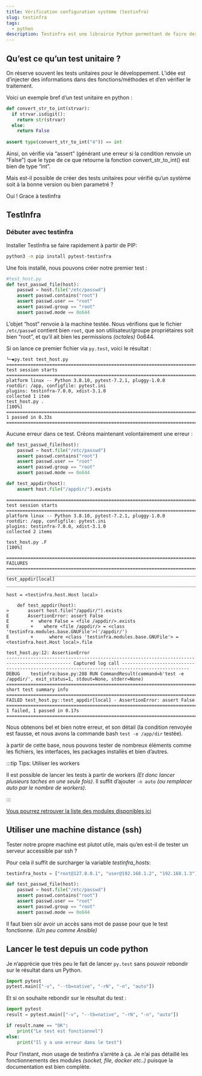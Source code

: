 ```yaml
---
title: Vérification configuration système (testinfra)
slug: testinfra
tags:
  - python
description: Testinfra est une librairie Python permettant de faire des tests unitaires sur des conditions systèmes. Nous allons installer Testinfra et créer 2-3 tests.
---
```



## Qu’est ce qu’un test unitaire ? 
On réserve souvent les tests unitaires pour le développement. L’idée est d’injecter des informations dans des fonctions/méthodes et d’en vérifier le traitement. 

Voici un exemple bref d’un test unitaire en python : 

```python
def convert_str_to_int(strvar):
  if strvar.isdigit():
    return str(strvar)
  else:
    return False
    
assert type(convert_str_to_int("4")) == int
```

Ainsi, on vérifie via “assert” (générant une erreur si la condition renvoie un “False”) que le type de ce que retourne la fonction convert_str_to_int() est bien de type “int”. 

Mais est-il possible de créer des tests unitaires pour vérifié qu’un système soit à la bonne version ou bien parametré ? 

Oui ! Grace à testinfra

## TestInfra

### Débuter avec testinfra

Installer TestInfra se faire rapidement à partir de PIP: 
```bash
python3 -m pip install pytest-testinfra
```

Une fois installé, nous pouvons créer notre premier test : 

```python
#test_host.py
def test_passwd_file(host):
    passwd = host.file("/etc/passwd")
    assert passwd.contains("root")
    assert passwd.user == "root"
    assert passwd.group == "root"
    assert passwd.mode == 0o644 
```
L’objet “host” renvoie à la machine testée. Nous vérifions que le fichier `/etc/passwd` contient bien `root`, que son utilisateur/groupe propriétaires soit bien “root”, et qu’il ait bien les permissions *(octales)* 0o644.

Si on lance ce premier fichier via `py.test`, voici le résultat : 
```
└─▪py.test test_host.py       
============================================================================================= test session starts ==============================================================================================
platform linux -- Python 3.8.10, pytest-7.2.1, pluggy-1.0.0
rootdir: /app, configfile: pytest.ini
plugins: testinfra-7.0.0, xdist-3.1.0
collected 1 item                                                                                                                                                                                               
test_host.py .                                                                                                                                                                                           [100%]
============================================================================================== 1 passed in 0.33s ===============================================================================================
```
Aucune erreur dans ce test. Créons maintenant volontairement une erreur : 

```python
def test_passwd_file(host):
    passwd = host.file("/etc/passwd")
    assert passwd.contains("root")
    assert passwd.user == "root"
    assert passwd.group == "root"
    assert passwd.mode == 0o644    

def test_appdir(host):
    assert host.file("/appdir/").exists
```

```
============================================================================================= test session starts ==============================================================================================
platform linux -- Python 3.8.10, pytest-7.2.1, pluggy-1.0.0
rootdir: /app, configfile: pytest.ini
plugins: testinfra-7.0.0, xdist-3.1.0
collected 2 items                                                                                                                                                                                              

test_host.py .F                                                                                                                                                                                          [100%]

=================================================================================================== FAILURES ===================================================================================================
______________________________________________________________________________________________ test_appdir[local] ______________________________________________________________________________________________

host = <testinfra.host.Host local>

    def test_appdir(host):
>       assert host.file("/appdir/").exists
E       AssertionError: assert False
E        +  where False = <file /appdir/>.exists
E        +    where <file /appdir/> = <class 'testinfra.modules.base.GNUFile'>('/appdir/')
E        +      where <class 'testinfra.modules.base.GNUFile'> = <testinfra.host.Host local>.file

test_host.py:12: AssertionError
---------------------------------------------------------------------------------------------- Captured log call -----------------------------------------------------------------------------------------------
DEBUG    testinfra:base.py:288 RUN CommandResult(command=b'test -e /appdir/', exit_status=1, stdout=None, stderr=None)
=========================================================================================== short test summary info ============================================================================================
FAILED test_host.py::test_appdir[local] - AssertionError: assert False
========================================================================================= 1 failed, 1 passed in 0.17s ==========================================================================================
```
Nous obtenons bel et bien notre erreur, et son détail (la condition renvoyée est fausse, et nous avons la commande bash `test -e /app/dir` testée). 

à partir de cette base, nous pouvons tester de nombreux éléments comme les fichiers, les interfaces, les packages installés et bien d’autres.

:::tip Tips: Utiliser les workers

Il est possible de lancer les tests à partir de workers *(Et donc lancer plusieurs taches en une seule fois)*. 
Il suffit d’ajouter `-n auto` *(ou remplacer auto par le nombre de workers)*. 

:::

[Vous pourrez retrouver la liste des modules disponibles ici](https://testinfra.readthedocs.io/en/latest/modules.html)

## Utiliser une machine distance (ssh)

Tester notre propre machine est plutot utile, mais qu’en est-il de tester un serveur accessible par ssh ? 

Pour cela il suffit de surcharger la variable *testinfra_hosts*: 
```python
testinfra_hosts = ["root@127.0.0.1", "user@192.168.1.2", "192.168.1.3"]

def test_passwd_file(host):
    passwd = host.file("/etc/passwd")
    assert passwd.contains("root")
    assert passwd.user == "root"
    assert passwd.group == "root"
    assert passwd.mode == 0o644    
```

Il faut bien sûr avoir un accès sans mot de passe pour que le test fonctionne. *(Un peu comme Ansible)*

## Lancer le test depuis un code python

Je n’apprécie que très peu le fait de lancer `py.test` sans pouvoir rebondir sur le résultat dans un Python.

```python
import pytest
pytest.main(["-v", "--tb=native", "-rN", "-n", "auto"]) 
```

Et si on souhaite rebondir sur le résultat du test : 

```python
import pytest
result = pytest.main(["-v", "--tb=native", "-rN", "-n", "auto"]) 

if result.name == "OK":
    print("Le test est fonctionnel")
else:
    print("Il y a une erreur dans le test")
```

Pour l’instant, mon usage de testinfra s’arrète à ça. Je n’ai pas détaillé les fonctionnements des modules *(socket, file, docker etc..)* puisque la documentation est bien complète. 

